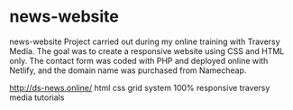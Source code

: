 # news-website
news-website
Project carried out during my online training with Traversy Media. The goal was to create a responsive website using CSS and HTML only. The contact form was coded with PHP and deployed online with Netlify, and the domain name was purchased from Namecheap.

http://ds-news.online/
html css grid system 100% responsive traversy media tutorials
